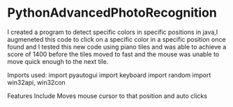 # PythonAdvancedPhotoRecognition

I created a program to detect specific colors in specific positions in java,I augmeneted this code to click on a specific color in a specific position once found and I tested this new code using piano tiles and was able to achieve a score of 1400 before the tiles moved to fast and the mouse was unable to move quick enough to the next tile.

Imports used:
import pyautogui
import keyboard
import random
import win32api, win32con


Features Include
Moves mouse cursor to that position and auto clicks
